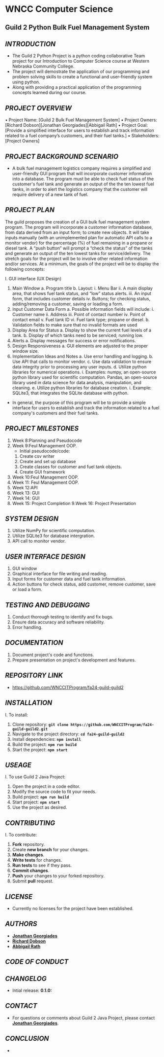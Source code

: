 # **WNCC Computer Science**

## **Guild 2 Python Bulk Fuel Management System**

## *INTRODUCTION*
- The Guild 2 Python Project is a python coding collaborative Team project for our Introduction to Computer Science course at Western Nebraska Community College.
- The project will demostrate the application of our programming and problem solving skills to create a functional and user-friendly system using python.
- Along with providing a practical application of the programming concepts learned during our course.

## *PROJECT OVERVIEW*
•	Project Name: [Guild 2 Bulk Fuel Management System]
•	Project Owners: [Richard Dobson][Jonathan Georgiades][Abbigail Rath]
•	Project Goal: [Provide a simplified interface for users to establish and track information related to a fuel   company’s customers, and their fuel tanks.]
•	Stakeholders: [Project Owners]

## *PROJECT BACKGROUND SCENARIO*
- A bulk fuel management logistics company requires a simplified and user-friendly GUI program that will incorporate customer information into a database.  The program must be able to check fuel status of the customer's fuel tank and generate an output of the the ten lowest fuel tanks, in order to alert the logistics company that the customer will require delivery of a new tank of fuel.

## *PROJECT PLAN*
The guild proposes the creation of a GUI bulk fuel management system program.  The program will incorporate a customer information database, from data derived from an input form; to create new objects.  It will take inputs manually (with an unimplemented plan for automatic API calls to a monitor vendor) for the percentage (%) of fuel remaining in a propane or diesel tank.  A “push button” will prompt a “check the status” of the tanks and generate an output of the ten lowest tanks for service/delivery.  The stretch goals for the project will be to involve other related information and/or services.  At a minimum, the goals of the project will be to display the following concepts:

I.	GUI interface (UX Design)
  1.	Main Window
    a.	Program title
    b.	Layout:
      i.	Menu Bar
      ii.	A  main display area, that shows fuel tank status, and “low” status alerts.
      iii.	An input form, that includes customer details
      iv.	Buttons; for checking status, adding/removing a customer, saving or loading a form.
  2.	Input Customer Data Form
    a.	Possible information fields will include:
      i.	Customer name
      ii.	Address
      iii.	Point of contact number
      iv.	Point of contact email
      v.	Fuel tank ID
      vi.	Fuel tank type; propane or diesel.
    b.	Validation fields to make sure that no invalid formats are used
  3.	Display Area for Status
    a.	Display to show the current fuel levels of a tank.
    b.	Display of which tanks need to be serviced; running low.
  4.	Alerts
    a.	Display messages for success or error notifications.
  5.	Design Responsiveness
    a.	GUI elements are adjusted to the proper window size.
  6.	Implementation Ideas and Notes
    a.	Use error handling and logging.
    b.	Use API that calls to monitor vendor.
    c.	Use data validation to ensure data integrity prior to processing any user inputs.
    d.	Utilize python libraries for numerical operations.
      i.	Examples: numpy, an open-source python library used for scientific computation.  Pandas, an open-source   library used in data science for data analysis, manipulation, and cleaning. 
    e.	Utilize python libraries for database creation.
      i.	Example: SQLite3, that integrates the SQLite database with python.
- In general, the purpose of this program will be to provide a simple interface for users to establish and track the information related to a fuel company's customers and their fuel tanks.

## *PROJECT MILESTONES*
  1. Week 8:Planning and Pseudocode
  2. Week 9:Feul Management OOP.
     - Initial pseudocode/code:
      1. Create csv writer
      2. Create and set up database
      3. Create classes for customer and fuel tank objects.
      4. Create GUI framework
  4. Week 10:Feul Management OOP.
  5. Week 11: Feul Management OOP.
  6. Week 12:API 
  7. Week 13: GUI
  8. Week 14: GUI
  9. Week 15: Project Completion
  9.Week 16: Project Presentation

## *SYSTEM DESIGN*
  1. Utilize NumPy for scientific computation.
  2. Utilize SQLite3 for database intergration.
  3. API call to monitor vendor.

## *USER INTERFACE DESIGN*
  1. GUI window
  2. Graphical interface for file writing and reading.
  3. Input forms for customer data and fuel tank information.
  4. Action buttons for check status, add customer, remove customer, save or load a form.

## *TESTING AND DEBUGGING*
  1. Conduct thorough testing to identify and fix bugs. 
  2. Ensure data accuracy and software reliability.
  3. Error handling. 

## *DOCUMENTATION*
  1. Document project's code and functions.
  2. Prepare presentation on project's development and features.



## *REPOSITORY LINK*
- https://github.com/WNCCITProgram/fa24-guild-guild2

## *INSTALLATION*
I. To install:

  1. Clone repository: **`git clone https://github.com/WNCCITProgram/fa24-guild-guild2.git`**
  2. Navigate to the project directory: **`cd fa24-guild-guild2`**
  3. Install dependencies: **`npm install`**
  4. Build the project: **`npm run build`**
  5. Start the project: **`npm start`**

## *USEAGE*
I. To use Guild 2 Java Project:

  1. Open the project in a code editor.
  2. Modify the source code to fit your needs.
  3. Build project: **`npm run build`**
  4. Start project: **`npm start`**
  5. Use the project as desired.


## *CONTRIBUTING*
I. To contribute:

  1. **Fork** repository.
  2. Create **new branch** for your changes.
  3. **Make changes**.
  4. **Write tests** for changes.
  5. **Run tests** to see if they pass.
  6. **Commit changes**.
  7. **Push** your changes to your forked repository.
  8. Submit **pull** request.

## *LICENSE*
- Currently no licenses for the project have been established.

## *AUTHORS*
- **[Jonathan Georgiades](https://github.com/georgiajWNCC)**
- **[Richard Dobson](https://github.com/)**
- **[Abbigail Rath](https://github.com/abbi0)**

## *CODE OF CONDUCT*

## *CHANGELOG*
- Intial release: **0.1.0:**

## *CONTACT*

- For questions or comments about Guild 2 Java Project, please contact **[Jonathan Georgiades](georgiaj@wncc.edu)**.

## *CONCLUSION*
- 


